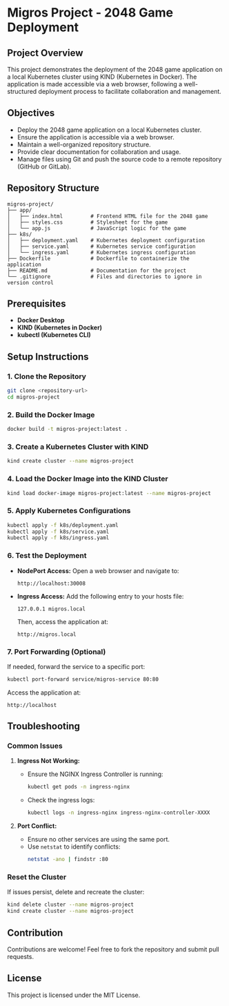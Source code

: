 # Migros Project - 2048 Game Deployment

## Project Overview
This project demonstrates the deployment of the 2048 game application on a local Kubernetes cluster using KIND (Kubernetes in Docker). The application is made accessible via a web browser, following a well-structured deployment process to facilitate collaboration and management.

## Objectives
- Deploy the 2048 game application on a local Kubernetes cluster.
- Ensure the application is accessible via a web browser.
- Maintain a well-organized repository structure.
- Provide clear documentation for collaboration and usage.
- Manage files using Git and push the source code to a remote repository (GitHub or GitLab).

## Repository Structure
```
migros-project/
├── app/
│   ├── index.html         # Frontend HTML file for the 2048 game
│   ├── styles.css         # Stylesheet for the game
│   └── app.js             # JavaScript logic for the game
├── k8s/
│   ├── deployment.yaml    # Kubernetes deployment configuration
│   ├── service.yaml       # Kubernetes service configuration
│   └── ingress.yaml       # Kubernetes ingress configuration
├── Dockerfile             # Dockerfile to containerize the application
├── README.md              # Documentation for the project
└── .gitignore             # Files and directories to ignore in version control
```

## Prerequisites
- **Docker Desktop**
- **KIND (Kubernetes in Docker)**
- **kubectl (Kubernetes CLI)**

## Setup Instructions
### 1. Clone the Repository
```bash
git clone <repository-url>
cd migros-project
```

### 2. Build the Docker Image
```bash
docker build -t migros-project:latest .
```

### 3. Create a Kubernetes Cluster with KIND
```bash
kind create cluster --name migros-project
```

### 4. Load the Docker Image into the KIND Cluster
```bash
kind load docker-image migros-project:latest --name migros-project
```

### 5. Apply Kubernetes Configurations
```bash
kubectl apply -f k8s/deployment.yaml
kubectl apply -f k8s/service.yaml
kubectl apply -f k8s/ingress.yaml
```

### 6. Test the Deployment
- **NodePort Access:**
  Open a web browser and navigate to:
  ```
  http://localhost:30008
  ```

- **Ingress Access:**
  Add the following entry to your hosts file:
  ```
  127.0.0.1 migros.local
  ```
  Then, access the application at:
  ```
  http://migros.local
  ```

### 7. Port Forwarding (Optional)
If needed, forward the service to a specific port:
```bash
kubectl port-forward service/migros-service 80:80
```
Access the application at:
```
http://localhost
```

## Troubleshooting
### Common Issues
1. **Ingress Not Working:**
   - Ensure the NGINX Ingress Controller is running:
     ```bash
     kubectl get pods -n ingress-nginx
     ```
   - Check the ingress logs:
     ```bash
     kubectl logs -n ingress-nginx ingress-nginx-controller-XXXX
     ```

2. **Port Conflict:**
   - Ensure no other services are using the same port.
   - Use `netstat` to identify conflicts:
     ```bash
     netstat -ano | findstr :80
     ```

### Reset the Cluster
If issues persist, delete and recreate the cluster:
```bash
kind delete cluster --name migros-project
kind create cluster --name migros-project
```

## Contribution
Contributions are welcome! Feel free to fork the repository and submit pull requests.

## License
This project is licensed under the MIT License.

